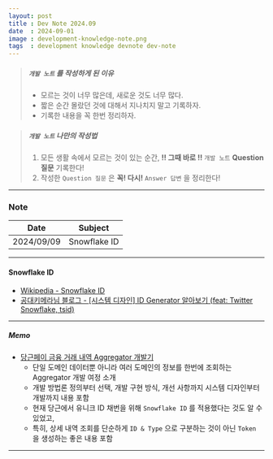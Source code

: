 ```yaml
---
layout: post
title : Dev Note 2024.09
date  : 2024-09-01
image : development-knowledge-note.png
tags  : development knowledge devnote dev-note
---
```


> ##### `개발 노트` 를 작성하게 된 이유
> - 모르는 것이 너무 많은데, 새로운 것도 너무 많다.
> - 짧은 순간 몰랐던 것에 대해서 지나치지 말고 기록하자.
> - 기록한 내용을 꼭 한번 정리하자.

> ##### `개발 노트` 나만의 작성법
> 1. 모든 생활 속에서 모르는 것이 있는 순간, **!! 그때 바로 !!** `개발 노트` **Question 질문** 기록한다!
> 2. 작성한 `Question 질문` 은 **꼭! 다시!** `Answer 답변` 을 정리한다!

---

### Note

| Date | Subject |
| :---: | --- |
| 2024/09/09 | Snowflake ID |

---

#### Snowflake ID

- [Wikipedia - Snowflake ID](https://en.wikipedia.org/wiki/Snowflake_ID)
- [공대키메라님 블로그 - [시스템 디자인] ID Generator 알아보기 (feat: Twitter Snowflake, tsid)](https://tech-monster.tistory.com/228)

---

##### Memo

- [당근페이 금융 거래 내역 Aggregator 개발기](https://medium.com/daangn/%EB%8B%B9%EA%B7%BC%ED%8E%98%EC%9D%B4-%EA%B8%88%EC%9C%B5-%EA%B1%B0%EB%9E%98-%EB%82%B4%EC%97%AD-aggregator-%EA%B0%9C%EB%B0%9C%EA%B8%B0-6817f57aef56)
  - 단일 도메인 데이터뿐 아니라 여러 도메인의 정보를 한번에 조회하는 Aggregator 개발 여정 소개
  - 개발 방법론 정의부터 선택, 개발 구현 방식, 개선 사항까지 시스템 디자인부터 개발까지 내용 포함
  - 현재 당근에서 유니크 ID 채번을 위해 `Snowflake ID` 를 적용했다는 것도 알 수 있었고,
  - 특히, 상세 내역 조회를 단순하게 `ID & Type` 으로 구분하는 것이 아닌 `Token` 을 생성하는 좋은 내용 포함

---
